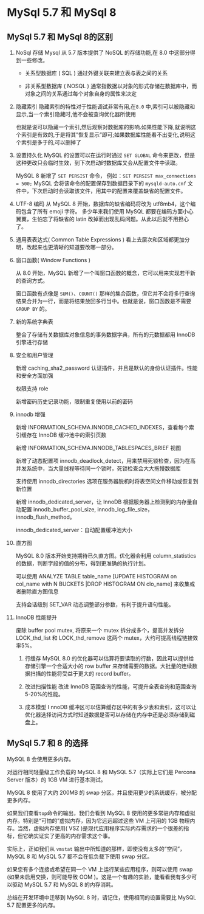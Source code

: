 # MySql 5.7 和 MySql 8

## MySql 5.7 和 MySql 8的区别

1. NoSql 存储
    Mysql 从 5.7 版本提供了 NoSQL 的存储功能,在 8.0 中这部分得到一些修改。

    - 关系型数据库 ( SQL )
        通过外键关联来建立表与表之间的关系

    - 非关系型数据库 ( NOSQL )
        通常指数据以对象的形式存储在数据库中，而对象之间的关系通过每个对象自身的属性来决定

1. 隐藏索引
    隐藏索引的特性对于性能调试非常有用,在`8.0` 中,索引可以被隐藏和显示,当一个索引隐藏时,他不会被查询优化器所使用
    
    也就是说可以隐藏一个索引,然后观察对数据库的影响.如果性能下降,就说明这个索引是有效的,于是将其”恢复显示”即可;如果数据库性能看不出变化,说明这个索引是多于的,可以删掉了

1. 设置持久化
    MySQL 的设置可以在运行时通过 `SET GLOBAL` 命令来更改，但是这种更改只会临时生效，到下次启动时数据库又会从配置文件中读取。
    
    MySQL 8 新增了 `SET PERSIST` 命令，
    例如：`SET PERSIST max_connections = 500;`
    MySQL 会将该命令的配置保存到数据目录下的 `mysqld-auto.cnf` 文件中，下次启动时会读取该文件，用其中的配置来覆盖缺省的配置文件。

1. UTF-8 编码
    从 MySQL 8 开始，数据库的缺省编码将改为 utf8mb4，这个编码包含了所有 emoji 字符。
    多少年来我们使用 MySQL 都要在编码方面小心翼翼，生怕忘了将缺省的 latin 改掉而出现乱码问题。从此以后就不用担心了。

1. 通用表表达式( Common Table Expressions )
    看上去层次和区域都更加分明，改起来也更清晰的知道要改哪一部分。

1. 窗口函数( Window Functions )

    从 8.0 开始，MySQL 新增了一个叫窗口函数的概念，它可以用来实现若干新的查询方式。

    窗口函数有点像是 `SUM()`、`COUNT()` 那样的集合函数，但它并不会将多行查询结果合并为一行，而是将结果放回多行当中。也就是说，窗口函数是不需要 `GROUP BY` 的。

1. 新的系统字典表

    整合了存储有关数据库对象信息的事务数据字典，所有的元数据都用 InnoDB 引擎进行存储

1. 安全和用户管理

    新增 caching_sha2_password 认证插件，并且是默认的身份认证插件。性能和安全方面加强

    权限支持 role

    新增密码历史记录功能，限制重复使用以前的密码

1. innodb 增强

    新增 INFORMATION_SCHEMA.INNODB_CACHED_INDEXES，查看每个索引缓存在 InnoDB 缓冲池中的索引页数

    新增 INFORMATION_SCHEMA.INNODB_TABLESPACES_BRIEF 视图

    新增了动态配置项 innodb_deadlock_detect，用来禁用死锁检查，因为在高并发系统中，当大量线程等待同一个锁时，死锁检查会大大拖慢数据库

    支持使用 innodb_directories 选项在服务器脱机时将表空间文件移动或恢复到新位置

    新增 innodb_dedicated_server，让 InnoDB 根据服务器上检测到的内存量自动配置 innodb_buffer_pool_size,  innodb_log_file_size，innodb_flush_method。

    innodb_dedicated_server：自动配置缓冲池大小

1. 直方图

    MySQL 8.0 版本开始支持期待已久直方图。优化器会利用 column_statistics 的数据，判断字段的值的分布，得到更准确的执行计划。

    可以使用 ANALYZE TABLE table_name [UPDATE HISTOGRAM on col_name with N BUCKETS |DROP HISTOGRAM ON clo_name] 来收集或者删除直方图信息

    支持会话级别 SET_VAR 动态调整部分参数，有利于提升语句性能。

1. InnoDB 性能提升

    废除 buffer pool mutex, 将原来一个 mutex 拆分成多个，提高并发拆分 LOCK_thd_list 和 LOCK_thd_remove 这两个 mutex，大约可提高线程链接效率5%。

    1. 行缓存
        MySQL 8.0 的优化器可以估算将要读取的行数，因此可以提供给存储引擎一个合适大小的 row buffer 来存储需要的数据。大批量的连续数据扫描的性能将受益于更大的 record buffer。

    1. 改进扫描性能
        改进 InnoDB 范围查询的性能，可提升全表查询和范围查询 5-20%的性能。

    1. 成本模型
    I   nnoDB 缓冲区可以估算缓存区中的有多少表和索引，这可以让优化器选择访问方式时知道数据是否可以存储在内存中还是必须存储到磁盘上。


## MySql 5.7 和 8 的选择

MySQL 8 会使用更多内存。

对运行相同轻量级工作负载的 MySQL 8 和 MySQL 5.7（实际上它们是 Percona Server 版本）的 1GB VM 进行基本测试。

MySQL 8 使用了大约 200MB 的 swap 分区，并且使用更少的系统缓存，被分配更多内存。

如果我们查看`top`命令的输出，我们会看到 MySQL 8 使用的更多常驻内存和虚拟内存。特别是“可怕的”虚拟内存，因为它远远超过这些 VM 上可用的 1GB 物理内存。当然，虚拟内存使用( VSZ )是现代应用程序实际内存需求的一个很差的指标，但它确实证实了更高的内存需求这个事。

实际上，正如我们从 `vmstat` 输出中所知道的那样，即使没有太多的“空间”，MySQL 8 和 MySQL 5.7 都不会在低负载下使用 swap 分区。

如果您有多个连接或希望在同一个 VM 上运行某些应用程序，则可以使用 swap (如果未启用交换，则可能导致 OOM )。这是一个有趣的实验，能看看我有多少可以驱动 MySQL 5.7 和 MySQL 8 的内存消耗。

总结在开发环境中迁移到 MySQL 8 时，请记住，使用相同的设置需要比 MySQL 5.7 配置更多的内存。